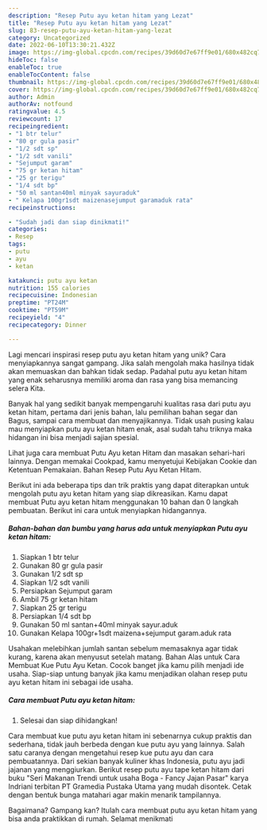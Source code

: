 ```yaml
---
description: "Resep Putu ayu ketan hitam yang Lezat"
title: "Resep Putu ayu ketan hitam yang Lezat"
slug: 83-resep-putu-ayu-ketan-hitam-yang-lezat
category: Uncategorized
date: 2022-06-10T13:30:21.432Z
image: https://img-global.cpcdn.com/recipes/39d60d7e67ff9e01/680x482cq70/putu-ayu-ketan-hitam-foto-resep-utama.jpg
hideToc: false
enableToc: true
enableTocContent: false
thumbnail: https://img-global.cpcdn.com/recipes/39d60d7e67ff9e01/680x482cq70/putu-ayu-ketan-hitam-foto-resep-utama.jpg
cover: https://img-global.cpcdn.com/recipes/39d60d7e67ff9e01/680x482cq70/putu-ayu-ketan-hitam-foto-resep-utama.jpg
author: Admin
authorAv: notfound
ratingvalue: 4.5
reviewcount: 17
recipeingredient:
- "1 btr telur"
- "80 gr gula pasir"
- "1/2 sdt sp"
- "1/2 sdt vanili"
- "Sejumput garam"
- "75 gr ketan hitam"
- "25 gr terigu"
- "1/4 sdt bp"
- "50 ml santan40ml minyak sayuraduk"
- " Kelapa 100gr1sdt maizenasejumput garamaduk rata"
recipeinstructions:

- "Sudah jadi dan siap dinikmati!"
categories:
- Resep
tags:
- putu
- ayu
- ketan

katakunci: putu ayu ketan 
nutrition: 155 calories
recipecuisine: Indonesian
preptime: "PT24M"
cooktime: "PT59M"
recipeyield: "4"
recipecategory: Dinner

---
```





Lagi mencari inspirasi resep putu ayu ketan hitam yang unik? Cara menyiapkannya sangat gampang. Jika salah mengolah maka hasilnya tidak akan memuaskan dan bahkan tidak sedap. Padahal putu ayu ketan hitam yang enak seharusnya memiliki aroma dan rasa yang bisa memancing selera Kita.





Banyak hal yang sedikit banyak mempengaruhi kualitas rasa dari putu ayu ketan hitam, pertama dari jenis bahan, lalu pemilihan bahan segar dan Bagus, sampai cara membuat dan menyajikannya. Tidak usah pusing kalau mau menyiapkan putu ayu ketan hitam enak,      asal sudah tahu triknya maka hidangan ini bisa menjadi sajian spesial.














Lihat juga cara membuat Putu Ayu ketan Hitam dan masakan sehari-hari lainnya. Dengan memakai Cookpad, kamu menyetujui Kebijakan Cookie dan Ketentuan Pemakaian. Bahan Resep Putu Ayu Ketan Hitam.






Berikut ini ada beberapa tips dan trik praktis yang dapat diterapkan untuk mengolah putu ayu ketan hitam yang siap dikreasikan. Kamu dapat membuat Putu ayu ketan hitam menggunakan 10 bahan dan 0 langkah pembuatan. Berikut ini cara untuk menyiapkan hidangannya.

<!--inarticleads1-->

##### Bahan-bahan dan bumbu yang harus ada untuk menyiapkan Putu ayu ketan hitam:

1. Siapkan 1 btr telur
1. Gunakan 80 gr gula pasir
1. Gunakan 1/2 sdt sp
1. Siapkan 1/2 sdt vanili
1. Persiapkan Sejumput garam
1. Ambil 75 gr ketan hitam
1. Siapkan 25 gr terigu
1. Persiapkan 1/4 sdt bp
1. Gunakan 50 ml santan+40ml minyak sayur.aduk
1. Gunakan  Kelapa 100gr+1sdt maizena+sejumput garam.aduk rata


Usahakan melebihkan jumlah santan sebelum memasaknya agar tidak kurang, karena akan menyusut setelah matang. Bahan Alas untuk Cara Membuat Kue Putu Ayu Ketan. Cocok banget jika kamu pilih menjadi ide usaha. Siap-siap untung banyak jika kamu menjadikan olahan resep putu ayu ketan hitam ini sebagai ide usaha. 

<!--inarticleads2-->

##### Cara membuat Putu ayu ketan hitam:


1. Selesai dan siap dihidangkan!

Cara membuat kue putu ayu ketan hitam ini sebenarnya cukup praktis dan sederhana, tidak jauh berbeda dengan kue putu ayu yang lainnya. Salah satu caranya dengan mengetahui resep kue putu ayu dan cara pembuatannya. Dari sekian banyak kuliner khas Indonesia, putu ayu jadi jajanan yang menggiurkan. Berikut resep putu ayu tape ketan hitam dari buku &#34;Seri Makanan Trendi untuk usaha Boga - Fancy Jajan Pasar&#34; karya Indriani terbitan PT Gramedia Pustaka Utama yang mudah disontek. Cetak dengan bentuk bunga matahari agar makin menarik tampilannya. 

Bagaimana? Gampang kan? Itulah cara membuat putu ayu ketan hitam yang bisa anda praktikkan di rumah. Selamat menikmati
